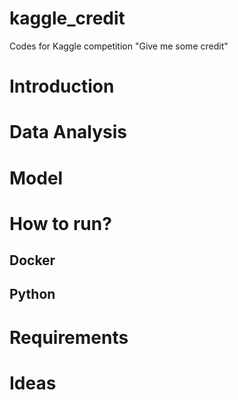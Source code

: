 # kaggle_credit 
Codes for Kaggle competition "Give me some credit"

# Introduction

# Data Analysis

# Model 

# How to run?

## Docker

## Python

# Requirements

# Ideas